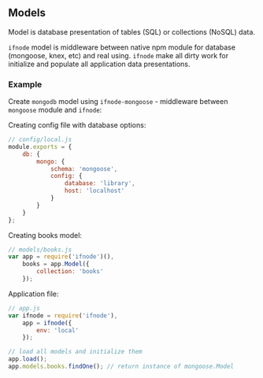 ## Models
Model is database presentation of tables (SQL) or collections (NoSQL) data.

`ifnode` model is middleware between native npm module for database (mongoose, knex, etc) and real using. `ifnode` make all dirty work for initialize and populate all application data presentations.

### Example
Create `mongodb` model using `ifnode-mongoose` - middleware between `mongoose` module and `ifnode`:

Creating config file with database options:

```javascript
// config/local.js    
module.exports = {
    db: {
        mongo: {
            schema: 'mongoose',
            config: {
                database: 'library',
                host: 'localhost'
            }
        }
    }
};
```

Creating books model:

```javascript
// models/books.js    
var app = require('ifnode')(),
    books = app.Model({
        collection: 'books'
    });
```

Application file:

```javascript
// app.js    
var ifnode = require('ifnode'),
    app = ifnode({
        env: 'local'
    });

// load all models and initialize them
app.load();
app.models.books.findOne(); // return instance of mongoose.Model
```
